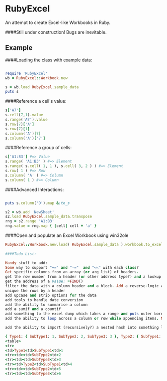 RubyExcel
=========

An attempt to create Excel-like Workbooks in Ruby.

####Still under construction! Bugs are inevitable.

Example
-------
####Loading the class with example data:
```ruby

require 'RubyExcel'
wb = RubyExcel::Workbook.new

s = wb.load RubyExcel.sample_data
puts s

```

####Reference a cell's value:
```ruby
s['A7']
s.cell(7,1).value
s.range('A7').value
s.row(7)['A']
s.row(7)[1]
s.column('A')[7]
s.column('A')['7']

```
####Reference a group of cells:

```ruby
s['A1:B3'] #=> Value
s.range( 'A1:B3' ) #=> Element
s.range( s.cell( 1, 1 ), s.cell( 3, 2 ) ) #=> Element
s.row( 1 ) #=> Row
s.column( 'A' ) #=> Column
s.column( 1 ) #=> Column

```
####Advanced Interactions:
```ruby

puts s.column('D').map &:to_s

s2 = wb.add 'NewSheet'
s2.load RubyExcel.sample_data.transpose
rng = s2.range 'A1:B3'
rng.value = rng.map { |cell| cell + 'a' }

```

####Open and populate an Excel Workbook using win32ole
```ruby
RubyExcel::Workbook.new.load( RubyExcel.sample_data ).workbook.to_excel
	
####Todo List:

Handy stuff to add:
Some way to support "+=" and "-="  and "<<" with each class?
Get specific columns from an array (or arg list) of headers.
get the row number from a header (or other address type?) and a lookup value: =MATCH()
get the address of a value: =FIND()
filter the data with a column header and a block. Add a reverse-logic alternative for this?
unique the rows by a header
add upcase and strip options for the data
add tools to handle date conversion
add the ability to summarise a column
add a sumif and a countif
add something to the excel dump which takes a range and puts outer borders on it, plus optional inner borders.
add the ability to loop across a column or row while appending items. Maybe by referencing a section outside the existing range?

add the ability to import (recursively?) a nested hash into something like this:

{ Type1: { SubType1: 1, SubType2: 2, SubType3: 3 }, Type2: { SubType1: 4, SubType2: 5, SubType3: 6 } }
<table>
<tr>
<td>Type1<td>SubType1<td>1
<tr><td><td>SubType2<td>2
<tr><td><td>SubType3<td>3
<tr><td>Type2<td>SubType1<td>4
<tr><td><td>SubType2<td>5
<tr><td><td>SubType3<td>6
